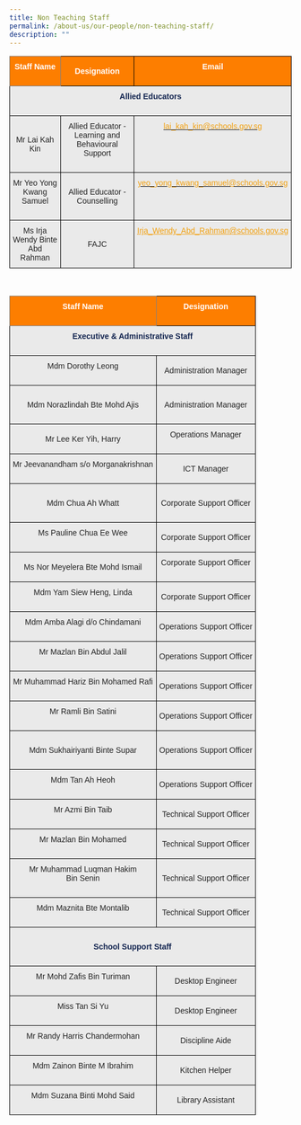 ```yaml
---
title: Non Teaching Staff
permalink: /about-us/our-people/non-teaching-staff/
description: ""
---
```

<style type="text/css">
.tg  {border-collapse:collapse;border-spacing:0;}
.tg td{border-color:black;border-style:solid;border-width:1px;font-family:Arial, sans-serif;font-size:14px;
  overflow:hidden;padding:10px 5px;word-break:normal;}
.tg th{border-color:black;border-style:solid;border-width:1px;font-family:Arial, sans-serif;font-size:14px;
  font-weight:normal;overflow:hidden;padding:10px 5px;word-break:normal;}
.tg .tg-41i5{background-color:#EAEAEA;color:#F2A00F;text-align:center;vertical-align:top}
.tg .tg-pa0n{background-color:#FD7E00;color:#FFF;font-weight:bold;text-align:center;vertical-align:middle}
.tg .tg-ii8k{background-color:#EAEAEA;color:#222;text-align:center;vertical-align:top}
.tg .tg-cgrk{background-color:#FD7E00;border-color:inherit;color:#FFF;font-weight:bold;text-align:center;vertical-align:middle}
.tg .tg-t0cp{background-color:#FD7E00;color:#FFF;font-weight:bold;text-align:center;vertical-align:top}
.tg .tg-ku5w{background-color:#EAEAEA;color:#222;text-align:center;vertical-align:middle}
.tg .tg-6vjd{background-color:#EAEAEA;color:#F2A00F;text-align:center;text-decoration:underline;vertical-align:top}
</style>
<table class="tg">
<thead>
  <tr>
    <th class="tg-cgrk" colspan="2"><span style="color:#FFF;background-color:#FD7E00">Staff Name</span><br><br></th>
    <th class="tg-pa0n"><span style="color:#FFF;background-color:#FD7E00">Designation</span><br></th>
    <th class="tg-t0cp"><span style="color:#FFF;background-color:#FD7E00">Email</span><br><br></th>
  </tr>
</thead>
<tbody>
  <tr>
    <td class="tg-ii8k" colspan="4"><span style="font-weight:700;color:#12244F">Allied Educators</span><br><br></td>
  </tr>
  <tr>
    <td class="tg-ku5w" colspan="2"><span style="color:#222;background-color:#EAEAEA"> </span><br><span style="color:#222;background-color:#EAEAEA">Mr Lai Kah Kin</span><br><br></td>
    <td class="tg-ii8k"><span style="color:#222;background-color:#EAEAEA">Allied Educator - Learning and Behavioural Support</span><br><br></td>
    <td class="tg-41i5"><a href="mailto:lai_kah_kin@schools.gov.sg"><span style="text-decoration:none;color:#F2A00F">lai_kah_kin@schools.gov.sg</span></a></td>
  </tr>
  <tr>
    <td class="tg-ii8k" colspan="2"><span style="color:#222;background-color:#EAEAEA">Mr Yeo Yong Kwang Samuel</span><br><br></td>
    <td class="tg-ku5w"><span style="color:#222;background-color:#EAEAEA">Allied Educator - Counselling</span></td>
    <td class="tg-41i5"><a href="mailto:yeo_yong_kwang_samuel@schools.gov.sg"><span style="text-decoration:none;color:#F2A00F">yeo_yong_kwang_samuel@schools.gov.sg</span></a></td>
  </tr>
  <tr>
    <td class="tg-ku5w" colspan="2"><span style="color:#222;background-color:#EAEAEA">Ms Irja Wendy Binte Abd Rahman</span></td>
    <td class="tg-ku5w"><span style="color:#222;background-color:#EAEAEA"> FAJC</span></td>
    <td class="tg-6vjd"><a href="mailto:Irja_Wendy_Abd_Rahman@schools.gov.sg"><span style="text-decoration:underline;color:#F2A00F">Irja_Wendy_Abd_Rahman@schools.gov.sg</span></a></td>
  </tr>
</tbody>
</table>

<br>

<style type="text/css">
.tg  {border-collapse:collapse;border-spacing:0;}
.tg td{border-color:black;border-style:solid;border-width:1px;font-family:Arial, sans-serif;font-size:14px;
  overflow:hidden;padding:10px 5px;word-break:normal;}
.tg th{border-color:black;border-style:solid;border-width:1px;font-family:Arial, sans-serif;font-size:14px;
  font-weight:normal;overflow:hidden;padding:10px 5px;word-break:normal;}
.tg .tg-ii8k{background-color:#EAEAEA;color:#222;text-align:center;vertical-align:top}
.tg .tg-cgrk{background-color:#FD7E00;border-color:inherit;color:#FFF;font-weight:bold;text-align:center;vertical-align:middle}
.tg .tg-t0cp{background-color:#FD7E00;color:#FFF;font-weight:bold;text-align:center;vertical-align:top}
.tg .tg-ku5w{background-color:#EAEAEA;color:#222;text-align:center;vertical-align:middle}
</style>
<table class="tg">
<thead>
  <tr>
    <th class="tg-cgrk" colspan="2"><span style="color:#FFF;background-color:#FD7E00">Staff Name</span><br><br></th>
    <th class="tg-t0cp"><span style="color:#FFF;background-color:#FD7E00">Designation</span><br><br></th>
  </tr>
</thead>
<tbody>
  <tr>
    <td class="tg-ii8k" colspan="3"><span style="font-weight:700;color:#12244F">Executive &amp; Administrative Staff</span><br><br></td>
  </tr>
  <tr>
    <td class="tg-ii8k" colspan="2"><span style="color:#222;background-color:#EAEAEA"> Mdm Dorothy Leong</span><br><br></td>
    <td class="tg-ku5w"><span style="color:#222;background-color:#EAEAEA">Administration Manager </span></td>
  </tr>
  <tr>
    <td class="tg-ku5w" colspan="2"><span style="color:#222;background-color:#EAEAEA"> </span><br><span style="color:#222;background-color:#EAEAEA"> Mdm Norazlindah Bte Mohd Ajis</span><br><br></td>
    <td class="tg-ku5w"><span style="color:#222;background-color:#EAEAEA">Administration Manager</span></td>
  </tr>
  <tr>
    <td class="tg-ku5w" colspan="2"><span style="color:#222;background-color:#EAEAEA">Mr Lee Ker Yih, Harry</span></td>
    <td class="tg-ii8k"><span style="color:#222;background-color:#EAEAEA">Operations Manager </span><br><br></td>
  </tr>
  <tr>
    <td class="tg-ii8k" colspan="2"><span style="color:#222;background-color:#EAEAEA"> Mr Jeevanandham s/o Morganakrishnan</span><br><br></td>
    <td class="tg-ku5w"><span style="color:#222;background-color:#EAEAEA">ICT Manager  </span></td>
  </tr>
  <tr>
    <td class="tg-ku5w" colspan="2"><span style="color:#222;background-color:#EAEAEA"> </span><br><span style="color:#222;background-color:#EAEAEA">Mdm Chua Ah Whatt</span><br><br></td>
    <td class="tg-ku5w"><span style="color:#222;background-color:#EAEAEA">Corporate Support Officer </span></td>
  </tr>
  <tr>
    <td class="tg-ii8k" colspan="2"><span style="color:#222;background-color:#EAEAEA">Ms Pauline Chua Ee Wee </span><br><br></td>
    <td class="tg-ku5w"><span style="color:#222;background-color:#EAEAEA">Corporate Support Officer  </span></td>
  </tr>
  <tr>
    <td class="tg-ku5w" colspan="2"><span style="color:#222;background-color:#EAEAEA">Ms Nor Meyelera Bte Mohd Ismail</span></td>
    <td class="tg-ii8k"><span style="color:#222;background-color:#EAEAEA"> Corporate Support Officer </span><br><br></td>
  </tr>
  <tr>
    <td class="tg-ii8k" colspan="2"><span style="color:#222;background-color:#EAEAEA">Mdm Yam Siew Heng, Linda</span><br><br></td>
    <td class="tg-ku5w"><span style="color:#222;background-color:#EAEAEA">Corporate Support Officer  </span></td>
  </tr>
  <tr>
    <td class="tg-ii8k" colspan="2"><span style="color:#222;background-color:#EAEAEA">Mdm Amba Alagi d/o Chindamani</span><br><br></td>
    <td class="tg-ku5w"><span style="color:#222;background-color:#EAEAEA">Operations Support Officer </span></td>
  </tr>
  <tr>
    <td class="tg-ii8k" colspan="2"><span style="color:#222;background-color:#EAEAEA">Mr Mazlan Bin Abdul Jalil</span><br><br></td>
    <td class="tg-ku5w"><span style="color:#222;background-color:#EAEAEA">Operations Support Officer  </span></td>
  </tr>
  <tr>
    <td class="tg-ii8k" colspan="2"><span style="color:#222;background-color:#EAEAEA">Mr Muhammad Hariz Bin Mohamed Rafi</span><br><br></td>
    <td class="tg-ku5w"><span style="color:#222;background-color:#EAEAEA"> Operations Support Officer </span></td>
  </tr>
  <tr>
    <td class="tg-ii8k" colspan="2"><span style="color:#222;background-color:#EAEAEA">Mr Ramli Bin Satini</span><br><br></td>
    <td class="tg-ku5w"><span style="color:#222;background-color:#EAEAEA"> Operations Support Officer  </span></td>
  </tr>
  <tr>
    <td class="tg-ku5w" colspan="2"><span style="color:#222;background-color:#EAEAEA"> </span><br><span style="color:#222;background-color:#EAEAEA">Mdm Sukhairiyanti Binte Supar</span><br><br></td>
    <td class="tg-ku5w"><span style="color:#222;background-color:#EAEAEA">Operations Support Officer</span></td>
  </tr>
  <tr>
    <td class="tg-ii8k" colspan="2"><span style="color:#222;background-color:#EAEAEA">Mdm Tan Ah Heoh</span><br><br></td>
    <td class="tg-ku5w"><span style="color:#222;background-color:#EAEAEA">Operations Support Officer </span></td>
  </tr>
  <tr>
    <td class="tg-ii8k" colspan="2"><span style="color:#222;background-color:#EAEAEA">Mr Azmi Bin Taib</span><br><br></td>
    <td class="tg-ku5w"><span style="color:#222;background-color:#EAEAEA">Technical Support Officer </span></td>
  </tr>
  <tr>
    <td class="tg-ii8k" colspan="2"><span style="color:#222;background-color:#EAEAEA">Mr Mazlan Bin Mohamed</span><br><br></td>
    <td class="tg-ku5w"><span style="color:#222;background-color:#EAEAEA"> Technical Support Officer </span></td>
  </tr>
  <tr>
    <td class="tg-ii8k" colspan="2"><span style="color:#222;background-color:#EAEAEA">Mr Muhammad Luqman Hakim</span><br><span style="color:#222;background-color:#EAEAEA">Bin Senin</span><br><br></td>
    <td class="tg-ku5w"><span style="color:#222;background-color:#EAEAEA">  Technical Support Officer </span></td>
  </tr>
  <tr>
    <td class="tg-ii8k" colspan="2"><span style="color:#222;background-color:#EAEAEA">Mdm Maznita Bte Montalib</span><br><br></td>
    <td class="tg-ku5w"><span style="color:#222;background-color:#EAEAEA">  Technical Support Officer</span></td>
  </tr>
  <tr>
    <td class="tg-ii8k" colspan="3"><br><span style="font-weight:700;color:#12244F">School Support Staff</span><br><br></td>
  </tr>
  <tr>
    <td class="tg-ii8k" colspan="2"><span style="color:#222;background-color:#EAEAEA">Mr Mohd Zafis Bin Turiman</span><br><br></td>
    <td class="tg-ku5w"><span style="color:#222;background-color:#EAEAEA">Desktop Engineer  </span></td>
  </tr>
  <tr>
    <td class="tg-ii8k" colspan="2"><span style="color:#222;background-color:#EAEAEA"> Miss Tan Si Yu</span><br><br></td>
    <td class="tg-ku5w"><span style="color:#222;background-color:#EAEAEA">Desktop Engineer  </span></td>
  </tr>
  <tr>
    <td class="tg-ii8k" colspan="2"><span style="color:#222;background-color:#EAEAEA"> Mr Randy Harris Chandermohan</span><br><br></td>
    <td class="tg-ku5w"><span style="color:#222;background-color:#EAEAEA">Discipline Aide </span></td>
  </tr>
  <tr>
    <td class="tg-ii8k" colspan="2"><span style="color:#222;background-color:#EAEAEA"> Mdm Zainon Binte M Ibrahim</span><br><br></td>
    <td class="tg-ku5w"><span style="color:#222;background-color:#EAEAEA"> Kitchen Helper </span></td>
  </tr>
  <tr>
    <td class="tg-ii8k" colspan="2"><span style="color:#222;background-color:#EAEAEA"> Mdm Suzana Binti Mohd Said</span><br><br></td>
    <td class="tg-ku5w"><span style="color:#222;background-color:#EAEAEA">Library Assistant</span></td>
  </tr>
</tbody>
</table>